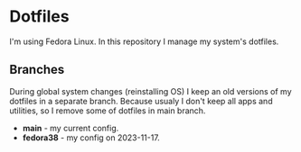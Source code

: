 # Dotfiles

I'm using Fedora Linux. In this repository I manage my system's dotfiles.

## Branches

During global system changes (reinstalling OS) I keep an old versions of my dotfiles in a separate branch. Because usualy I don't keep all apps and utilities, so I remove some of dotfiles in main branch.

- **main** - my current config.
- **fedora38** - my config on 2023-11-17.
